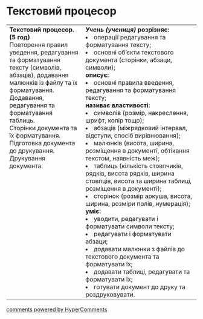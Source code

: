 <div id="hypercomments_widget" class="js-hypercomments-widget invisible"></div>

# Текстовий процесор

<table>
  <tr>
    <td width="40%" style="vertical-align:top !important;">
<b>Текстовий процесор. (5 год)</b><br>
Повторення правил уведення, редагування та форматування тексту (символів, абзаців), додавання малюнків із файлу та їх форматування. Додавання, редагування та форматування таблиць. <br>
Сторінки документа та їх форматування.<br>
Підготовка документа до друкування. Друкування документа.
</td>
    <td width="60%" style="vertical-align:top !important;">
<i><b>Учень (учениця)</b></i>
<b>розрізняє: </b>
<li>операції редагування та форматування тексту;</li>
<li>основні об’єкти текстового документа (сторінки, абзаци, символи);</li>
<b>описує:</b>
<li>основні правила введення, редагування та форматування тексту;</li>
<b>називає властивості:</b>
<li>символів (розмір, накреслення, шрифт, колір тощо);</li>
<li>абзаців (міжрядковий інтервал, відступи, спосіб вирівнювання);</li>
<li>малюнків (висота, ширина, розміщення в документі, обтікання текстом, наявність меж);</li>
<li>таблиць (кількість стовпчиків, рядків, висота рядків, ширина стовпців, висота та ширина таблиці, розміщення в документі);</li>
<li>сторінок (розмір аркуша, висота, ширина, розміри полів, нумерація);</li>
<b>уміє:</b>
<li>уводити, редагувати і форматувати  символи тексту;</li>
<li>редагувати і форматувати абзаци;</li>
<li>додавати малюнки з файлів до текстового документа та форматувати їх;</li>
<li>додавати таблиці, редагувати та форматувати їх;</li>
<li>готувати документ до друку та роздруковувати.</li>
  </td>
</table>

<div class="js-hypercomments-container">
<a href="http://hypercomments.com" class="hc-link" title="comments widget">comments powered by HyperComments</a>
</div>